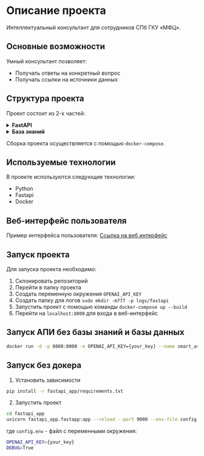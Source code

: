 # Описание проекта

Интеллектуальный консультант для сотрудников СПб ГКУ «МФЦ».

## Основные возможности
Умный консультант позволяет:
* Получать ответы на конкретный вопрос
* Получать ссылки на источники данных

## Структура проекта

Проект состоит из 2-х частей:

<details>
  <summary><b><strong>FastAPI</strong></b></summary>
  FastAPI приложение, которое предоставляет доступ к боту и базе знаний. 
</details>


<details>
  <summary><b><strong>База знаний</strong></b></summary>
  
  В базе знаний хранятся индексы:
  * Индекс для поиска ответов на вопросы, связанные с услугами оказываемыми СПб ГКУ «МФЦ».

</details>

Сборка проекта осуществляется с помощью `docker-compose`.

## Используемые технологии

В проекте используются следующие технологии:

* Python
* Fastapi
* Docker


## Веб-интерфейс пользователя

Пример интерфейса пользователя:
[Ссылка на веб интерфейс](http://31.129.97.70:8501/)


## Запуск проекта

Для запуска проекта необходимо:
1. Склонировать репозиторий
2. Перейти в папку проекта
3. Создать переменную окружения `OPENAI_API_KEY`
4. Создать папку для логов `sudo mkdir -m777 -p logs/fastapi`
5. Запустить проект с помощью команды `docker-compose up --build`
6. Перейти на `localhost:8000` для входа в веб-интерфейс

## Запуск АПИ без базы знаний и базы данных
```bash
docker run -d -p 8000:8000 -e OPENAI_API_KEY={your_key} --name smart_assistant smart_assistant
```

## Запуск без докера
1. Установить зависимости
```bash
pip install -r fastapi_app/requirements.txt
```
2. Запустить проект
```bash
cd fastapi_app
uvicorn fastapi_app.fastapp:app --reload --port 9000 --env-file config.env
```
где `config.env` - файл с переменными окружения:
```bash
OPENAI_API_KEY={your_key}
DEBUG=True
```

